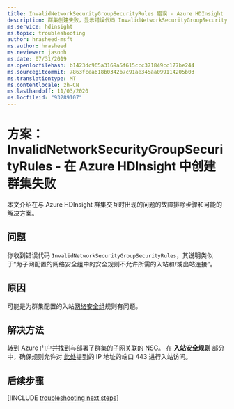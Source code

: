 ```yaml
---
title: InvalidNetworkSecurityGroupSecurityRules 错误 - Azure HDInsight
description: 群集创建失败，显示错误代码 InvalidNetworkSecurityGroupSecurityRules
ms.service: hdinsight
ms.topic: troubleshooting
author: hrasheed-msft
ms.author: hrasheed
ms.reviewer: jasonh
ms.date: 07/31/2019
ms.openlocfilehash: b1423dc965a3169a5f615ccc371849cc177be244
ms.sourcegitcommit: 7863fcea618b0342b7c91ae345aa099114205b03
ms.translationtype: MT
ms.contentlocale: zh-CN
ms.lasthandoff: 11/03/2020
ms.locfileid: "93289107"
---
```

# <a name="scenario-invalidnetworksecuritygroupsecurityrules---cluster-creation-fails-in-azure-hdinsight"></a>方案：InvalidNetworkSecurityGroupSecurityRules - 在 Azure HDInsight 中创建群集失败

本文介绍在与 Azure HDInsight 群集交互时出现的问题的故障排除步骤和可能的解决方案。

## <a name="issue"></a>问题

你收到错误代码 `InvalidNetworkSecurityGroupSecurityRules`，其说明类似于“为子网配置的网络安全组中的安全规则不允许所需的入站和/或出站连接”。

## <a name="cause"></a>原因

可能是为群集配置的入站[网络安全组](../../virtual-network/virtual-network-vnet-plan-design-arm.md)规则有问题。

## <a name="resolution"></a>解决方法

转到 Azure 门户并找到与部署了群集的子网关联的 NSG。 在 **入站安全规则** 部分中，确保规则允许对 [此处](../control-network-traffic.md)提到的 IP 地址的端口 443 进行入站访问。

## <a name="next-steps"></a>后续步骤

[!INCLUDE [troubleshooting next steps](../../../includes/hdinsight-troubleshooting-next-steps.md)]